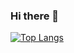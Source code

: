 ### Hi there 👋
[![Top Langs](https://github-readme-stats.vercel.app/api/top-langs/?username=leomull&layout=compact&theme=github_dark)](https://github.com/leomull/github-readme-stats)
<!--
**LeoMull/LeoMull** is a ✨ _special_ ✨ repository because its `README.md` (this file) appears on your GitHub profile.

Here are some ideas to get you started:

- 🔭 I’m currently working on ...
- 🌱 I’m currently learning ...
- 👯 I’m looking to collaborate on ...
- 🤔 I’m looking for help with ...
- 💬 Ask me about ...
- 📫 How to reach me: ...
- 😄 Pronouns: ...
- ⚡ Fun fact: ...
-->
